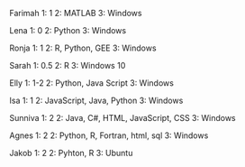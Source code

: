 Farimah
1: 1
2: MATLAB
3: Windows

Lena
1: 0
2: Python 
3: Windows

Ronja
1: 1
2: R, Python, GEE
3: Windows

Sarah
1: 0.5
2: R
3: Windows 10

Elly
1: 1-2
2: Python, Java Script 
3: Windows

Isa
1: 1
2: JavaScript, Java, Python
3: Windows

Sunniva
1: 2
2: Java, C#, HTML, JavaScript, CSS
3: Windows

Agnes
1: 2
2: Python, R, Fortran, html, sql
3: Windows

Jakob
1: 2
2: Pyhton, R
3: Ubuntu
